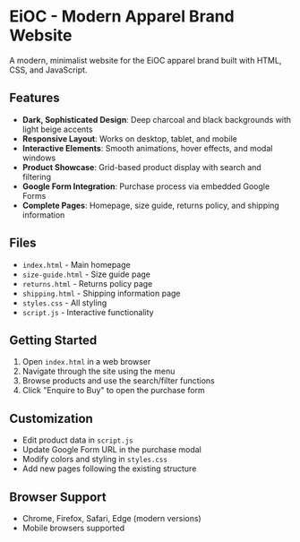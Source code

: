 # EiOC - Modern Apparel Brand Website

A modern, minimalist website for the EiOC apparel brand built with HTML, CSS, and JavaScript.

## Features

- **Dark, Sophisticated Design**: Deep charcoal and black backgrounds with light beige accents
- **Responsive Layout**: Works on desktop, tablet, and mobile
- **Interactive Elements**: Smooth animations, hover effects, and modal windows
- **Product Showcase**: Grid-based product display with search and filtering
- **Google Form Integration**: Purchase process via embedded Google Forms
- **Complete Pages**: Homepage, size guide, returns policy, and shipping information

## Files

- `index.html` - Main homepage
- `size-guide.html` - Size guide page
- `returns.html` - Returns policy page
- `shipping.html` - Shipping information page
- `styles.css` - All styling
- `script.js` - Interactive functionality

## Getting Started

1. Open `index.html` in a web browser
2. Navigate through the site using the menu
3. Browse products and use the search/filter functions
4. Click "Enquire to Buy" to open the purchase form

## Customization

- Edit product data in `script.js`
- Update Google Form URL in the purchase modal
- Modify colors and styling in `styles.css`
- Add new pages following the existing structure

## Browser Support

- Chrome, Firefox, Safari, Edge (modern versions)
- Mobile browsers supported 